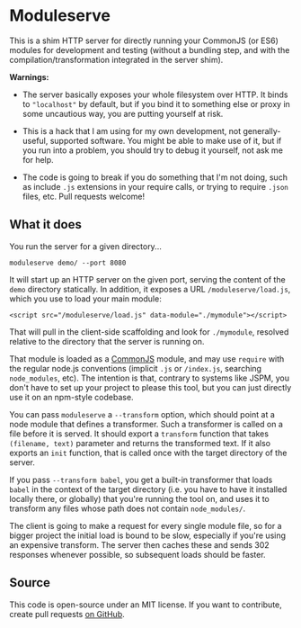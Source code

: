 # Moduleserve

This is a shim HTTP server for directly running your CommonJS (or ES6)
modules for development and testing (without a bundling step, and with
the compilation/transformation integrated in the server shim).

**Warnings:**

 * The server basically exposes your whole filesystem over HTTP. It
   binds to `"localhost"` by default, but if you bind it to something
   else or proxy in some uncautious way, you are putting yourself at
   risk.

 * This is a hack that I am using for my own development, not
   generally-useful, supported software. You might be able to make use
   of it, but if you run into a problem, you should try to debug it
   yourself, not ask me for help.

 * The code is going to break if you do something that I'm not doing,
   such as include `.js` extensions in your require calls, or trying
   to require `.json` files, etc. Pull requests welcome!

## What it does

You run the server for a given directory...

    moduleserve demo/ --port 8080

It will start up an HTTP server on the given port, serving the content
of the `demo` directory statically. In addition, it exposes a URL
`/moduleserve/load.js`, which you use to load your main module:

    <script src="/moduleserve/load.js" data-module="./mymodule"></script>

That will pull in the client-side scaffolding and look for
`./mymodule`, resolved relative to the directory that the server is
running on.

That module is loaded as a
[CommonJS](http://wiki.commonjs.org/wiki/Modules/1.1) module, and may
use `require` with the regular node.js conventions (implicit `.js` or
`/index.js`, searching `node_modules`, etc). The intention is that,
contrary to systems like JSPM, you don't have to set up your project
to please this tool, but you can just directly use it on an npm-style
codebase.

You can pass `moduleserve` a `--transform` option, which should point
at a node module that defines a transformer. Such a transformer is
called on a file before it is served. It should export a `transform`
function that takes `(filename, text)` parameter and returns the
transformed text. If it also exports an `init` function, that is
called once with the target directory of the server.

If you pass `--transform babel`, you get a built-in transformer that
loads `babel` in the context of the target directory (i.e. you have to
have it installed locally there, or globally) that you're running the
tool on, and uses it to transform any files whose path does not
contain `node_modules/`.

The client is going to make a request for every single module file, so
for a bigger project the initial load is bound to be slow, especially
if you're using an expensive transform. The server then caches these
and sends 302 responses whenever possible, so subsequent loads should
be faster.

## Source

This code is open-source under an MIT license. If you want to
contribute, create pull requests
[on GitHub](https://github.com/marijnh/moduleserve/).

